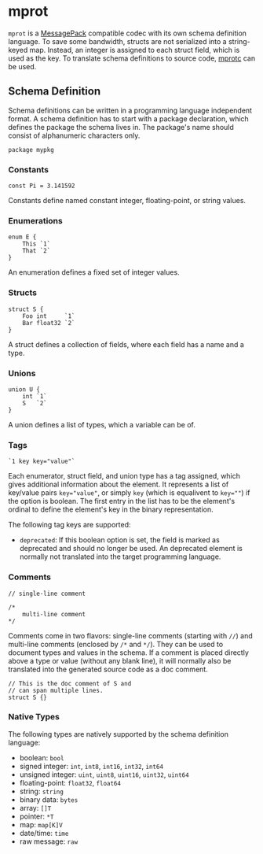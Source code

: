 # mprot
`mprot` is a [MessagePack](https://msgpack.org/) compatible codec with its own schema definition language. To save some bandwidth, structs are not serialized into a string-keyed map. Instead, an integer is assigned to each struct field, which is used as the key. To translate schema definitions to source code, [mprotc](https://github.com/mprot/mprotc) can be used.

## Schema Definition
Schema definitions can be written in a programming language independent format. A schema definition has to start with a package declaration, which defines the package the schema lives in. The package's name should consist of alphanumeric characters only.

```
package mypkg
```

### Constants
```
const Pi = 3.141592
```
Constants define named constant integer, floating-point, or string values.

### Enumerations
```
enum E {
    This `1`
    That `2`
}
```
An enumeration defines a fixed set of integer values.

### Structs
```
struct S {
    Foo int     `1`
    Bar float32 `2`
}
```
A struct defines a collection of fields, where each field has a name and a type.

### Unions
```
union U {
    int `1`
    S   `2`
}
```
A union defines a list of types, which a variable can be of.

### Tags
```
`1 key key="value"`
```
Each enumerator, struct field, and union type has a tag assigned, which gives additional information about the element. It represents a list of key/value pairs `key="value"`, or simply `key` (which is equalivent to `key=""`) if the option is boolean. The first entry in the list has to be the element's ordinal to define the element's key in the binary representation.

The following tag keys are supported:
* `deprecated`: If this boolean option is set, the field is marked as deprecated and should no longer be used. An deprecated element is normally not translated into the target programming language.

### Comments
```
// single-line comment

/*
    multi-line comment
*/
```
Comments come in two flavors: single-line comments (starting with `//`) and multi-line comments (enclosed by `/*` and `*/`). They can be used to document types and values in the schema. If a comment is placed directly above a type or value (without any blank line), it will normally also be translated into the generated source code as a doc comment.
```
// This is the doc comment of S and
// can span multiple lines.
struct S {}
```


### Native Types
The following types are natively supported by the schema definition language:
* boolean: `bool`
* signed integer: `int`, `int8`, `int16`, `int32`, `int64`
* unsigned integer: `uint`, `uint8`, `uint16`, `uint32`, `uint64`
* floating-point: `float32`, `float64`
* string: `string`
* binary data: `bytes`
* array: `[]T`
* pointer: `*T`
* map: `map[K]V`
* date/time: `time`
* raw message: `raw`
